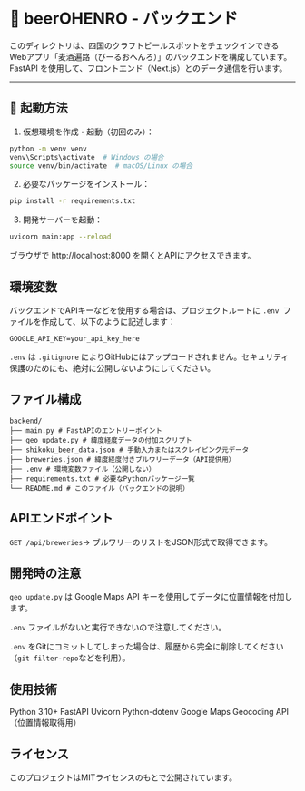 # 🍺 beerOHENRO - バックエンド

このディレクトリは、四国のクラフトビールスポットをチェックインできるWebアプリ「麦酒遍路（びーるおへんろ）」のバックエンドを構成しています。  
FastAPI を使用して、フロントエンド（Next.js）とのデータ通信を行います。

---

## 🚀 起動方法

1. 仮想環境を作成・起動（初回のみ）：
```bash
python -m venv venv
venv\Scripts\activate  # Windows の場合
source venv/bin/activate  # macOS/Linux の場合
```

2. 必要なパッケージをインストール：
```bash
pip install -r requirements.txt
```

3. 開発サーバーを起動：
```bash
uvicorn main:app --reload
```
ブラウザで http://localhost:8000 を開くとAPIにアクセスできます。

## 環境変数
バックエンドでAPIキーなどを使用する場合は、プロジェクトルートに `.env `ファイルを作成して、以下のように記述します：

```env
GOOGLE_API_KEY=your_api_key_here
```
`.env` は `.gitignore` によりGitHubにはアップロードされません。セキュリティ保護のためにも、絶対に公開しないようにしてください。

## ファイル構成
```
backend/
├── main.py # FastAPIのエントリーポイント
├── geo_update.py # 緯度経度データの付加スクリプト
├── shikoku_beer_data.json # 手動入力またはスクレイピング元データ
├── breweries.json # 緯度経度付きブルワリーデータ（API提供用）
├── .env # 環境変数ファイル（公開しない）
├── requirements.txt # 必要なPythonパッケージ一覧
└── README.md # このファイル（バックエンドの説明）
```

## APIエンドポイント
`GET /api/breweries`→ ブルワリーのリストをJSON形式で取得できます。

## 開発時の注意
`geo_update.py` は Google Maps API キーを使用してデータに位置情報を付加します。

`.env` ファイルがないと実行できないので注意してください。

`.env` をGitにコミットしてしまった場合は、履歴から完全に削除してください（`git filter-repo`などを利用）。

## 使用技術
Python 3.10+
FastAPI
Uvicorn
Python-dotenv
Google Maps Geocoding API（位置情報取得用）

## ライセンス
このプロジェクトはMITライセンスのもとで公開されています。